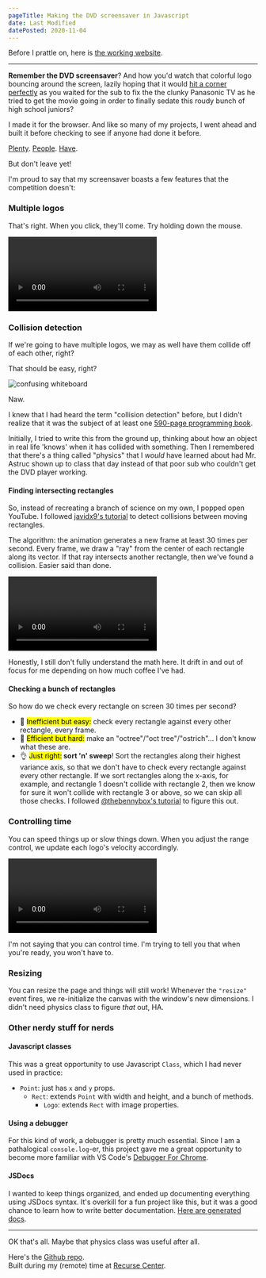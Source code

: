 ```yaml
---
pageTitle: Making the DVD screensaver in Javascript
date: Last Modified
datePosted: 2020-11-04
---
```

Before I prattle on, here is [the working website](https://dvd-screensaver.surge.sh).

-----

<strong>Remember the DVD screensaver</strong>? And how you'd watch that colorful logo bouncing around the screen, lazily hoping that it would [hit a corner perfectly](https://www.youtube.com/watch?v=QOtuX0jL85Y) as you waited for the sub to fix the the clunky Panasonic TV as he tried to get the movie going in order to finally sedate this roudy bunch of high school juniors?

I made it for the browser. And like so many of my projects, I went ahead and built it before checking to see if anyone had done it before.

[Plenty](https://bouncingdvdlogo.com/). [People](https://dvdscreensaver.online/). [Have](https://santumerino.itch.io/dvd-screensaver-simulator).

But don't leave yet!

I'm proud to say that my screensaver boasts a few features that the competition doesn't:

### Multiple logos

That's right. When you click, they'll come. Try holding down the mouse.

<video src="https://media.giphy.com/media/l4HNje70Q8YNQqzl39/giphy.mp4" type="video/mp4" autoplay loop></video> 

### Collision detection

If we're going to have multiple logos, we may as well have them collide off of each other, right?

That should be easy, right?

![confusing whiteboard](/assets/img/posts/dvd-screensaver/whiteboard.jpg)

Naw.

I knew that I had heard the term "collision detection" before, but I didn't realize that it was the subject of at least one [590-page programming book](https://realtimecollisiondetection.net/).

Initially, I tried to write this from the ground up, thinking about how an object in real life 'knows' when it has collided with something. Then I remembered that there's a thing called "physics" that I *would* have learned about had Mr. Astruc shown up to class that day instead of that poor sub who couldn't get the DVD player working.

#### Finding intersecting rectangles

So, instead of recreating a branch of science on my own, I popped open YouTube. I followed [javidx9's tutorial](https://www.youtube.com/watch?v=8JJ-4JgR7Dg&list=LL&index=5) to detect collisions between moving rectangles.

The algorithm: the animation generates a new frame at least 30 times per second. Every frame, we draw a "ray" from the center of each rectangle along its vector. If that ray intersects another rectangle, then we've found a collision. Easier said than done.

<video src="https://media.giphy.com/media/w12zsAFSay2WK0Jd5F/giphy.mp4" type="video/mp4" autoplay loop></video> 

Honestly, I still don't fully understand the math here. It drift in and out of focus for me depending on how much coffee I've had.

#### Checking a bunch of rectangles

So how do we check every rectangle on screen 30 times per second?
- 🥵 <mark>Inefficient but easy:</mark> check every rectangle against every other rectangle, every frame.
- 🥶 <mark>Efficient but hard:</mark> make an "octree"/"oct tree"/"ostrich"... I don't know what these are.
- 👌 <mark>Just right:</mark><strong> sort 'n' sweep</strong>! Sort the rectangles along their highest variance axis, so that we don't have to check every rectangle against every other rectangle. If we sort rectangles along the x-axis, for example, and rectangle 1 doesn't collide with rectangle 2, then we know for sure it won't collide with rectangle 3 or above, so we can skip all those checks. I followed [@thebennybox's tutorial](https://www.youtube.com/watch?v=bCgF8fzwFvc) to figure this out.

### Controlling time

You can speed things up or slow things down. When you adjust the range control, we update each logo's velocity accordingly.

<video src="https://media.giphy.com/media/oRA9J9rXHvAW1scQ5s/giphy.mp4" type="video/mp4" autoplay loop></video> 

I'm not saying that you can control time. I'm trying to tell you that when you're ready, you won't have to.

### Resizing

You can resize the page and things will still work! Whenever the `"resize"` event fires, we re-initialize the canvas with the window's new dimensions. I didn't need physics class to figure *that* out, HA.

### Other nerdy stuff for nerds

#### Javascript classes

This was a great opportunity to use Javascript `Class`, which I had never used in practice:
- `Point`: just has `x` and `y` props.
    - `Rect`: extends `Point` with width and height, and a bunch of methods.
        - `Logo`: extends `Rect` with image properties.

#### Using a debugger

For this kind of work, a debugger is pretty much essential. Since I am a pathalogical `console.log`-er, this project gave me a great opportunity to become more familiar with VS Code's [Debugger For Chrome](https://marketplace.visualstudio.com/items?itemName=msjsdiag.debugger-for-chrome).

#### JSDocs

I wanted to keep things organized, and ended up documenting everything using JSDocs syntax. It's overkill for a fun project like this, but it was a good chance to learn how to write better documentation. [Here are generated docs](https://dvd-screensaver.surge.sh/docs/Logo.html).

_____

OK that's all. Maybe that physics class was useful after all.

Here's the [Github repo](https://github.com/willthefirst/dvd-screensaver).  
Built during my (remote) time at [Recurse Center](www.recurse.com).